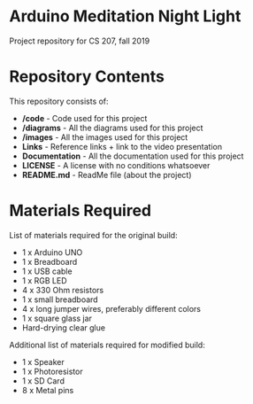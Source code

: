 # Arduino Meditation Night Light
Project repository for CS 207, fall 2019

# Repository Contents
This repository consists of:
* **/code** - Code used for this project
* **/diagrams** - All the diagrams used for this project
* **/images** - All the images used for this project
* **Links** - Reference links + link to the video presentation
* **Documentation** - All the documentation used for this project
* **LICENSE** - A license with no conditions whatsoever
* **README.md** - ReadMe file (about the project)

# Materials Required
List of materials required for the original build:
* 1 x Arduino UNO
* 1 x Breadboard
* 1 x USB cable
* 1 x RGB LED
* 4 x 330 Ohm resistors
* 1 x small breadboard
* 4 x long jumper wires, preferably different colors 
* 1 x square glass jar
* Hard-drying clear glue

Additional list of materials required for modified build:
* 1 x Speaker
* 1 x Photoresistor
* 1 x SD Card
* 8 x Metal pins
